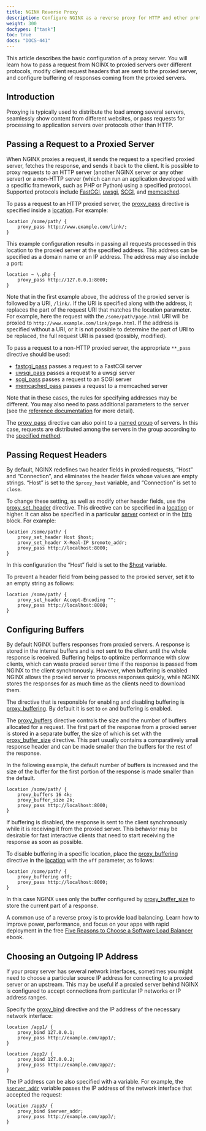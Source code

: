 ```yaml
---
title: NGINX Reverse Proxy
description: Configure NGINX as a reverse proxy for HTTP and other protocols, with support for modifying request headers and fine-tuned buffering of responses.
weight: 300
doctypes: ["task"]
toc: true
docs: "DOCS-441"
---
```



This article describes the basic configuration of a proxy server. You will learn how to pass a request from NGINX to proxied servers over different protocols, modify client request headers that are sent to the proxied server, and configure buffering of responses coming from the proxied servers.

## Introduction

Proxying is typically used to distribute the load among several servers, seamlessly show content from different websites, or pass requests for processing to application servers over protocols other than HTTP.

## Passing a Request to a Proxied Server

When NGINX proxies a request, it sends the request to a specified proxied server, fetches the response, and sends it back to the client. It is possible to proxy requests to an HTTP server (another NGINX server or any other server) or a non-HTTP server (which can run an application developed with a specific framework, such as PHP or Python) using a specified protocol. Supported protocols include [FastCGI](https://nginx.org/en/docs/http/ngx_http_fastcgi_module.html), [uwsgi](https://nginx.org/en/docs/http/ngx_http_uwsgi_module.html), [SCGI](https://nginx.org/en/docs/http/ngx_http_scgi_module.html), and [memcached](https://nginx.org/en/docs/http/ngx_http_memcached_module.html).

To pass a request to an HTTP proxied server, the [proxy_pass](https://nginx.org/en/docs/http/ngx_http_proxy_module.html#proxy_pass) directive is specified inside a [location](https://nginx.org/en/docs/http/ngx_http_core_module.html#location). For example:

```nginx
location /some/path/ {
    proxy_pass http://www.example.com/link/;
}
```

This example configuration results in passing all requests processed in this location to the proxied server at the specified address. This address can be specified as a domain name or an IP address. The address may also include a port:

```nginx
location ~ \.php {
    proxy_pass http://127.0.0.1:8000;
}
```

Note that in the first example above, the address of the proxied server is followed by a URI, `/link/`. If the URI is specified along with the address, it replaces the part of the request URI that matches the location parameter. For example, here the request with the `/some/path/page.html` URI will be proxied to `http://www.example.com/link/page.html`. If the address is specified without a URI, or it is not possible to determine the part of URI to be replaced, the full request URI is passed (possibly, modified).

To pass a request to a non-HTTP proxied server, the appropriate `**_pass` directive should be used:

*   [fastcgi_pass](https://nginx.org/en/docs/http/ngx_http_fastcgi_module.html#fastcgi_pass) passes a request to a FastCGI server
*   [uwsgi_pass](https://nginx.org/en/docs/http/ngx_http_uwsgi_module.html#uwsgi_pass) passes a request to a uwsgi server
*   [scgi_pass](https://nginx.org/en/docs/http/ngx_http_scgi_module.html#scgi_pass) passes a request to an SCGI server
*   [memcached_pass](https://nginx.org/en/docs/http/ngx_http_memcached_module.html#memcached_pass) passes a request to a memcached server

Note that in these cases, the rules for specifying addresses may be different. You may also need to pass additional parameters to the server (see the [reference documentation](https://nginx.org/en/docs/) for more detail).

The [proxy_pass](https://nginx.org/en/docs/http/ngx_http_proxy_module.html#proxy_pass) directive can also point to a [named group](https://nginx.org/en/docs/http/load_balancing.html#algorithms) of servers. In this case, requests are distributed among the servers in the group according to the [specified method](https://www.nginx.com/resources/admin-guide/load-balancer/).

<span id="headers"></span>
## Passing Request Headers

By default, NGINX redefines two header fields in proxied requests, “Host” and “Connection”, and eliminates the header fields whose values are empty strings. “Host” is set to the `$proxy_host` variable, and “Connection” is set to `close`.

To change these setting, as well as modify other header fields, use the [proxy_set_header](https://nginx.org/en/docs/http/ngx_http_proxy_module.html#proxy_set_header) directive. This directive can be specified in a [location](https://nginx.org/en/docs/http/ngx_http_core_module.html#location) or higher. It can also be specified in a particular [server](https://nginx.org/en/docs/http/ngx_http_core_module.html#server) context or in the [http](https://nginx.org/en/docs/http/ngx_http_core_module.html#http) block. For example:

```nginx
location /some/path/ {
    proxy_set_header Host $host;
    proxy_set_header X-Real-IP $remote_addr;
    proxy_pass http://localhost:8000;
}
```

In this configuration the “Host” field is set to the [$host](https://nginx.org/en/docs/http/ngx_http_core_module.html#variables) variable.

To prevent a header field from being passed to the proxied server, set it to an empty string as follows:

```nginx
location /some/path/ {
    proxy_set_header Accept-Encoding "";
    proxy_pass http://localhost:8000;
}
```

<span id="buffers"></span>
## Configuring Buffers

By default NGINX buffers responses from proxied servers. A response is stored in the internal buffers and is not sent to the client until the whole response is received. Buffering helps to optimize performance with slow clients, which can waste proxied server time if the response is passed from NGINX to the client synchronously. However, when buffering is enabled NGINX allows the proxied server to process responses quickly, while NGINX stores the responses for as much time as the clients need to download them.

The directive that is responsible for enabling and disabling buffering is [proxy_buffering](https://nginx.org/en/docs/http/ngx_http_proxy_module.html#proxy_buffering). By default it is set to `on` and buffering is enabled.

The [proxy_buffers](https://nginx.org/en/docs/http/ngx_http_proxy_module.html#proxy_buffers) directive controls the size and the number of buffers allocated for a request. The first part of the response from a proxied server is stored in a separate buffer, the size of which is set with the [proxy_buffer_size](https://nginx.org/en/docs/http/ngx_http_proxy_module.html#proxy_buffer_size) directive. This part usually contains a comparatively small response header and can be made smaller than the buffers for the rest of the response.

In the following example, the default number of buffers is increased and the size of the buffer for the first portion of the response is made smaller than the default.

```nginx
location /some/path/ {
    proxy_buffers 16 4k;
    proxy_buffer_size 2k;
    proxy_pass http://localhost:8000;
}
```

If buffering is disabled, the response is sent to the client synchronously while it is receiving it from the proxied server. This behavior may be desirable for fast interactive clients that need to start receiving the response as soon as possible.

To disable buffering in a specific location, place the [proxy_buffering](https://nginx.org/en/docs/http/ngx_http_proxy_module.html#proxy_buffering) directive in the [location](https://nginx.org/en/docs/http/ngx_http_core_module.html#location) with the `off` parameter, as follows:

```nginx
location /some/path/ {
    proxy_buffering off;
    proxy_pass http://localhost:8000;
}
```

In this case NGINX uses only the buffer configured by [proxy_buffer_size](https://nginx.org/en/docs/http/ngx_http_proxy_module.html#proxy_buffer_size) to store the current part of a response.

A common use of a reverse proxy is to provide load balancing. Learn how to improve power, performance, and focus on your apps with rapid deployment in the free [Five Reasons to Choose a Software Load Balancer](https://www.nginx.com/resources/library/five-reasons-choose-software-load-balancer/) ebook.

<span id="proxy_bind"></span>
## Choosing an Outgoing IP Address

If your proxy server has several network interfaces, sometimes you might need to choose a particular source IP address for connecting to a proxied server or an upstream. This may be useful if a proxied server behind NGINX is configured to accept connections from particular IP networks or IP address ranges.

Specify the [proxy_bind](https://nginx.org/en/docs/http/ngx_http_proxy_module.html#proxy_bind) directive and the IP address of the necessary network interface:

```nginx
location /app1/ {
    proxy_bind 127.0.0.1;
    proxy_pass http://example.com/app1/;
}

location /app2/ {
    proxy_bind 127.0.0.2;
    proxy_pass http://example.com/app2/;
}
```

The IP address can be also specified with a variable. For example, the [`$server_addr`](https://nginx.org/en/docs/http/ngx_http_core_module.html#var_server_addr) variable passes the IP address of the network interface that accepted the request:

```nginx
location /app3/ {
    proxy_bind $server_addr;
    proxy_pass http://example.com/app3/;
}
```
